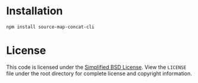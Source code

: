 Installation
============

`npm install source-map-concat-cli`


License
=======

This code is licensed under the
[Simplified BSD License](http://opensource.org/licenses/BSD-2-Clause). View
the `LICENSE` file under the root directory for complete license and copyright
information.
